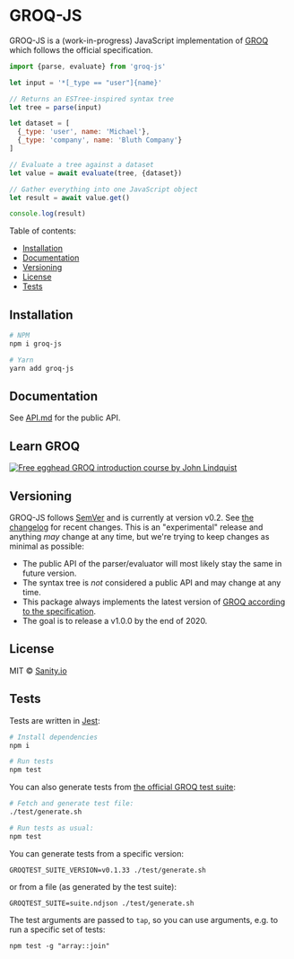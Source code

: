 # GROQ-JS

GROQ-JS is a (work-in-progress) JavaScript implementation of [GROQ](https://www.sanity.io/docs/data-store/how-queries-work) which follows the official specification.

```javascript
import {parse, evaluate} from 'groq-js'

let input = '*[_type == "user"]{name}'

// Returns an ESTree-inspired syntax tree
let tree = parse(input)

let dataset = [
  {_type: 'user', name: 'Michael'},
  {_type: 'company', name: 'Bluth Company'}
]

// Evaluate a tree against a dataset
let value = await evaluate(tree, {dataset})

// Gather everything into one JavaScript object
let result = await value.get()

console.log(result)
```

Table of contents:

- [Installation](#installation)
- [Documentation](API.md)
- [Versioning](#versioning)
- [License](#license)
- [Tests](#tests)

## Installation

```bash
# NPM
npm i groq-js

# Yarn
yarn add groq-js
```

## Documentation

See [API.md](API.md) for the public API.

## Learn GROQ

[![Free egghead GROQ introduction course by John Lindquist](https://user-images.githubusercontent.com/6188161/142889665-fc04ac47-d0fa-492b-897b-4203c97e94ec.png)](https://egghead.io/courses/introduction-to-groq-query-language-6e9c6fc0?utm_source=github&utm_medium=cta&utm_term=GROQ)


## Versioning

GROQ-JS follows [SemVer](https://semver.org) and is currently at version v0.2.
See [the changelog](CHANGELOG.md) for recent changes.
This is an "experimental" release and anything _may_ change at any time, but we're trying to keep changes as minimal as possible:

- The public API of the parser/evaluator will most likely stay the same in future version.
- The syntax tree is _not_ considered a public API and may change at any time.
- This package always implements the latest version of [GROQ according to the specification](https://github.com/sanity-io/groq).
- The goal is to release a v1.0.0 by the end of 2020.

## License

MIT © [Sanity.io](https://www.sanity.io/)

## Tests

Tests are written in [Jest](https://jestjs.io/):

```bash
# Install dependencies
npm i

# Run tests
npm test
```

You can also generate tests from [the official GROQ test suite](https://github.com/sanity-io/groq-test-suite):

```bash
# Fetch and generate test file:
./test/generate.sh

# Run tests as usual:
npm test
```

You can generate tests from a specific version:

```shell
GROQTEST_SUITE_VERSION=v0.1.33 ./test/generate.sh
```

or from a file (as generated by the test suite):

```shell
GROQTEST_SUITE=suite.ndjson ./test/generate.sh
```

The test arguments are passed to `tap`, so you can use arguments, e.g. to run a specific set of tests:

```shell
npm test -g "array::join"
```

